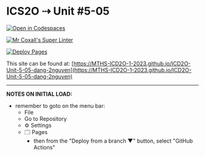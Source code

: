# ICS2O ⇢ Unit #5-05

[![Open in Codespaces](https://classroom.github.com/assets/launch-codespace-7f7980b617ed060a017424585567c406b6ee15c891e84e1186181d67ecf80aa0.svg)](https://classroom.github.com/open-in-codespaces?assignment_repo_id=14958852)

[![Mr Coxall's Super Linter](https://github.com/MTHS-ICD2O-1-2023/ICD2O-Unit-5-05-dang-2nguyen/workflows/Mr%20Coxall's%20Super%20Linter/badge.svg)](https://github.com/MTHS-ICD2O-1-2023/ICD2O-Unit-5-05-dang-2nguyen/actions)

[![Deploy Pages](https://github.com/MTHS-ICD2O-1-2023/ICD2O-Unit-5-05-dang-2nguyen/workflows/Deploy%20Pages/badge.svg)](https://github.com/MTHS-ICD2O-1-2023/ICD2O-Unit-5-05-dang-2nguyen/actions)

This site can be found at: [https://MTHS-ICD2O-1-2023.github.io/ICD2O-Unit-5-05-dang-2nguyen](https://MTHS-ICD2O-1-2023.github.io/ICD2O-Unit-5-05-dang-2nguyen)

---

**NOTES ON INITIAL LOAD:**
- remember to goto on the menu bar:
  - File
  - Go to Repository
  - ⚙ Settings
  - 🗔 Pages
    - then from the "Deploy from a branch ▼" button, select "GitHub Actions"
